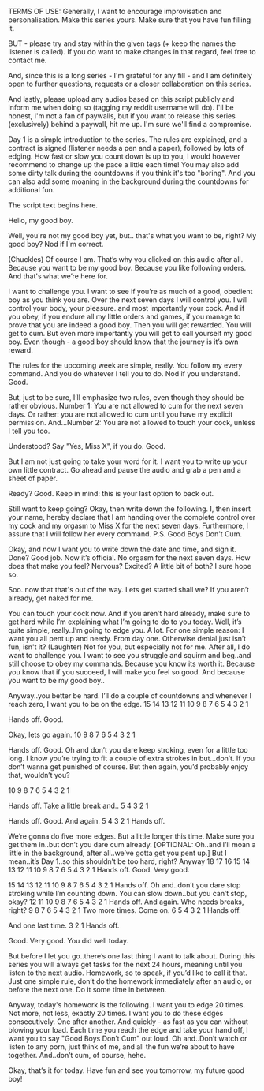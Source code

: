 TERMS OF USE: 
Generally, I want to encourage improvisation and personalisation. 
Make this series yours. 
Make sure that you have fun filling it. 
 
BUT - please try and stay within the given tags (+ keep the names the listener is called).
If you do want to make changes in that regard, feel free to contact me. 
 
And, since this is a long series - I'm grateful for any fill - and I am definitely open to further questions, requests or a closer collaboration on this series. 
 
And lastly, please upload any audios based on this script publicly and inform me when doing so (tagging my reddit username will do). 
I'll be honest, I'm not a fan of paywalls, but if you want to release this series (exclusively) behind a paywall, hit me up. 
I'm sure we'll find a compromise.
 
 
Day 1 is a simple introduction to the series. 
The rules are explained, and a contract is signed (listener needs a pen and a paper), followed by lots of edging. 
How fast or slow you count down is up to you, I would however recommend to change up the pace a little each time!
You may also add some dirty talk during the countdowns if you think it's too "boring".
And you can also add some moaning in the background during the countdowns for additional fun.
 
The script text begins here.
 
Hello, my good boy.
 
Well, you're not my good boy yet, but..
that's what you want to be, right? My good boy? 
Nod if I'm correct.
 
(Chuckles) Of course I am. 
That’s why you clicked on this audio after all.
Because you want to be my good boy. 
Because you like following orders. 
And that's what we’re here for. 
 
I want to challenge you. 
I want to see if you’re as much of a good, obedient boy as you think you are.
Over the next seven days I will control you. I will control your body, your pleasure..and most importantly your cock.
And if you obey, if you endure all my little orders and games, if you manage to prove that you are indeed a good boy.
Then you will get rewarded.
You will get to cum. But even more importantly you will get to call yourself my good boy.
Even though - a good boy should know that the journey is it’s own reward.
 
The rules for the upcoming week are simple, really. 
You follow my every command. And you do whatever I tell you to do. 
Nod if you understand. 
Good.
 
But, just to be sure, I’ll emphasize two rules, even though they should be rather obvious. 
Number 1: You are not allowed to cum for the next seven days. Or rather: you are not allowed to cum until you have my explicit permission. 
And…Number 2: You are not allowed to touch your cock, unless I tell you too. 
 
Understood? 
Say "Yes, Miss X", if you do. 
Good.
 
But I am not just going to take your word for it. 
I want you to write up your own little contract. 
Go ahead and pause the audio and grab a pen and a sheet of paper. 
 
Ready? Good. 
Keep in mind: this is your last option to back out.
 
Still want to keep going?
Okay, then write down the following. 
I, then insert your name, hereby declare that I am handing over the complete control over my cock and my orgasm to Miss X for the next seven days. Furthermore, I assure that I will follow her every command. 
P.S. Good Boys Don't Cum. 
 
Okay, and now I want you to write down the date and time, and sign it. 
Done? 
Good job.
Now it’s official. 
No orgasm for the next seven days. 
How does that make you feel? 
Nervous? Excited? A little bit of both? 
I sure hope so. 
 
Soo..now that that's out of the way. Lets get started shall we? 
If you aren’t already, get naked for me.
 
You can touch your cock now. 
And if you aren’t hard already, make sure to get hard while I’m explaining what I’m going to do to you today.
Well, it’s quite simple, really..I’m going to edge you. A lot.
For one simple reason: I want you all pent up and needy. From day one. 
Otherwise denial just isn’t fun, isn't it? (Laughter)
Not for you, but especially not for me.
After all, I do want to challenge you. 
I want to see you struggle and squirm and beg..and still choose to obey my commands.
Because you know its worth it.
Because you know that if you succeed, I will make you feel so good.
And because you want to be my good boy..
 
Anyway..you better be hard.
I’ll do a couple of countdowns and whenever I reach zero, I want you to be on the edge.
15
14
13
12
11
10
9
8
7
6
5
4
3
2
1
 
Hands off. 
Good.
 
Okay, lets go again. 
10
9
8
7
6
5
4
3
2
1
 
Hands off. Good.
Oh and don’t you dare keep stroking, even for a little too long.
I know you’re trying to fit a couple of extra strokes in but…don’t. If you don’t wanna get punished of course.
But then again, you’d probably enjoy that, wouldn’t you?
 
10
9
8
7
6
5
4
3
2
1
 
Hands off.
Take a little break and..
5
4
3
2
1
 
Hands off.
Good. 
And again. 
5
4
3
2
1
Hands off.
 
We’re gonna do five more edges. But a little longer this time.
Make sure you get them in..but don’t you dare cum already. 
[OPTIONAL: Oh..and I’ll moan a little in the background, after all..we’ve gotta get you pent up.]
But I mean..it’s Day 1..so this shouldn’t be too hard, right?
Anyway
18
17
16
15
14
13
12
11
10
9
8
7
6
5
4
3
2
1
Hands off.
Good. Very good.
 
15
14
13
12
11
10
9
8
7
6
5
4
3
2
1
Hands off.
Oh and..don’t you dare stop stroking while I’m counting down.
You can slow down..but you can’t stop, okay?
12
11
10
9
8
7
6
5
4
3
2
1
Hands off. 
And again. 
Who needs breaks, right?
9
8
7
6
5
4
3
2
1
Two more times. Come on.
6
5
4
3
2
1
Hands off. 
 
And one last time.
3
2
1
Hands off.
 
Good. Very good. 
You did well today.
 
But before I let you go..there’s one last thing I want to talk about. 
During this series you will always get tasks for the next 24 hours, meaning until you listen to the next audio. Homework, so to speak, if you’d like to call it that.
Just one simple rule, don’t do the homework immediately after an audio, or before the next one. 
Do it some time in between.
 
Anyway, today's homework is the following.
I want you to edge 20 times. Not more, not less, exactly 20 times.
I want you to do these edges consecutively. One after another. And quickly - as fast as you can without blowing your load.
Each time you reach the edge and take your hand off, I want you to say "Good Boys Don’t Cum" out loud.
Oh and..Don’t watch or listen to any porn, just think of me, and all the fun we’re about to have together. 
And..don’t cum, of course, hehe.
 
Okay, that’s it for today.
Have fun and see you tomorrow, my future good boy!
